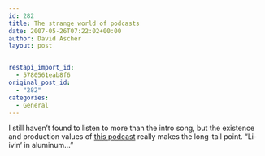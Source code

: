```yaml
---
id: 282
title: The strange world of podcasts
date: 2007-05-26T07:22:02+00:00
author: David Ascher
layout: post


restapi_import_id:
  - 5780561eab8f6
original_post_id:
  - "282"
categories:
  - General
---
```

I still haven&#8217;t found to listen to more than the intro song, but the existence and production values of [this podcast](http://www.thevap.com/) really makes the long-tail point. &#8220;Li-ivin&#8217; in aluminum&#8230;&#8221;